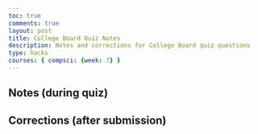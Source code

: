 ```yaml
---
toc: true
comments: true
layout: post
title: College Board Quiz Notes
description: Notes and corrections for College Board quiz questions
type: hacks
courses: { compsci: {week: 7} }
---
```


## Notes (during quiz)


## Corrections (after submission)